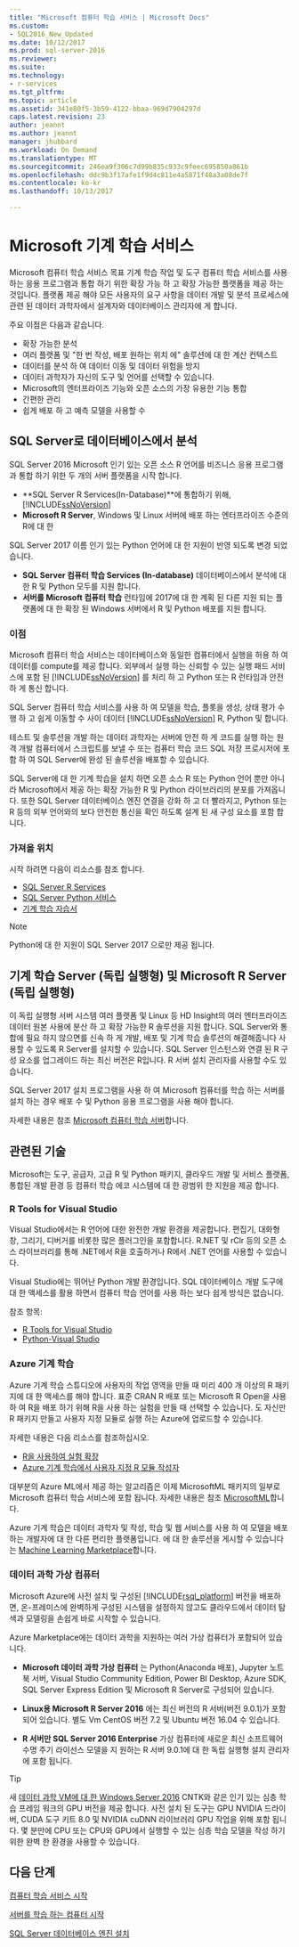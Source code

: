 ```yaml
---
title: "Microsoft 컴퓨터 학습 서비스 | Microsoft Docs"
ms.custom:
- SQL2016_New_Updated
ms.date: 10/12/2017
ms.prod: sql-server-2016
ms.reviewer: 
ms.suite: 
ms.technology:
- r-services
ms.tgt_pltfrm: 
ms.topic: article
ms.assetid: 341e80f5-3b59-4122-bbaa-969d7904297d
caps.latest.revision: 23
author: jeannt
ms.author: jeannt
manager: jhubbard
ms.workload: On Demand
ms.translationtype: MT
ms.sourcegitcommit: 246ea9f306c7d99b835c933c9feec695850a861b
ms.openlocfilehash: ddc9b3f17afe1f9d4c811e4a5871f48a3a08de7f
ms.contentlocale: ko-kr
ms.lasthandoff: 10/13/2017

---
```

# <a name="microsoft-machine-learning-services"></a>Microsoft 기계 학습 서비스

Microsoft 컴퓨터 학습 서비스 목표 기계 학습 작업 및 도구 컴퓨터 학습 서비스를 사용 하는 응용 프로그램과 통합 하기 위한 확장 가능 하 고 확장 가능한 플랫폼을 제공 하는 것입니다. 플랫폼 제공 해야 모든 사용자의 요구 사항을 데이터 개발 및 분석 프로세스에 관련 된 데이터 과학자에서 설계자와 데이터베이스 관리자에 게 합니다.

주요 이점은 다음과 같습니다.

+ 확장 가능한 분석
+ 여러 플랫폼 및 "한 번 작성, 배포 원하는 위치 에" 솔루션에 대 한 계산 컨텍스트
+ 데이터를 분석 하 여 데이터 이동 및 데이터 위험을 방지
+ 데이터 과학자가 자신의 도구 및 언어를 선택할 수 있습니다.
+ Microsoft의 엔터프라이즈 기능와 오픈 소스의 가장 유용한 기능 통합
+ 간편한 관리
+ 쉽게 배포 하 고 예측 모델을 사용할 수

## <a name="in-database-analytics-with-sql-server"></a>SQL Server로 데이터베이스에서 분석

SQL Server 2016 Microsoft 인기 있는 오픈 소스 R 언어를 비즈니스 응용 프로그램과 통합 하기 위한 두 개의 서버 플랫폼을 시작 합니다.

+ **SQL Server R Services(In-Database)**에 통합하기 위해, [!INCLUDE[ssNoVersion](../../includes/ssnoversion-md.md)]
+ **Microsoft R Server**, Windows 및 Linux 서버에 배포 하는 엔터프라이즈 수준의 R에 대 한

SQL Server 2017 이름 인기 있는 Python 언어에 대 한 지원이 반영 되도록 변경 되었습니다.

+ **SQL Server 컴퓨터 학습 Services (In-database)** 데이터베이스에서 분석에 대 한 R 및 Python 모두를 지원 합니다.
+ **서버를 Microsoft 컴퓨터 학습** 런타임에 2017에 대 한 계획 된 다른 지원 되는 플랫폼에 대 한 확장 된 Windows 서버에서 R 및 Python 배포를 지원 합니다.

### <a name="benefits"></a>이점

Microsoft 컴퓨터 학습 서비스는 데이터베이스와 동일한 컴퓨터에서 실행을 허용 하 여 데이터를 compute를 제공 합니다. 외부에서 실행 하는 신뢰할 수 있는 실행 패드 서비스에 포함 된 [!INCLUDE[ssNoVersion](../../includes/ssnoversion-md.md)] 를 처리 하 고 Python 또는 R 런타임과 안전 하 게 통신 합니다.

SQL Server 컴퓨터 학습 서비스를 사용 하 여 모델을 학습, 플롯을 생성, 상태 평가 수행 하 고 쉽게 이동할 수 사이 데이터 [!INCLUDE[ssNoVersion](../../includes/ssnoversion-md.md)] R, Python 및 합니다.

테스트 및 솔루션을 개발 하는 데이터 과학자는 서버에 안전 하 게 코드를 실행 하는 원격 개발 컴퓨터에서 스크립트를 보낼 수 또는 컴퓨터 학습 코드 SQL 저장 프로시저에 포함 하 여 SQL Server에 완성 된 솔루션을 배포할 수 있습니다.

SQL Server에 대 한 기계 학습을 설치 하면 오픈 소스 R 또는 Python 언어 뿐만 아니라 Microsoft에서 제공 하는 확장 가능한 R 및 Python 라이브러리의 분포를 가져옵니다. 또한 SQL Server 데이터베이스 엔진 연결을 강화 하 고 더 빨라지고, Python 또는 R 등의 외부 언어와의 보다 안전한 통신을 확인 하도록 설계 된 새 구성 요소를 포함 합니다.

### <a name="where-to-get-it"></a>가져올 위치

시작 하려면 다음이 리소스를 참조 합니다.

+ [SQL Server R Services](sql-server-r-services.md)
+ [SQL Server Python 서비스](../python/sql-server-python-services.md)
+ [기계 학습 자습서](../tutorials/machine-learning-services-tutorials.md)

> [!NOTE]
> Python에 대 한 지원이 SQL Server 2017 으로만 제공 됩니다. 

## <a name="machine-learning-server-standalone-and-microsoft-r-server-standalone"></a>기계 학습 Server (독립 실행형) 및 Microsoft R Server (독립 실행형)

이 독립 실행형 서버 시스템 여러 플랫폼 및 Linux 등 HD Insight의 여러 엔터프라이즈 데이터 원본 사용에 분산 하 고 확장 가능한 R 솔루션을 지원 합니다. SQL Server와 통합에 필요 하지 않으면를 신속 하 게 개발, 배포 및 기계 학습 솔루션의 해결해줍니다 사용할 수 있도록 R Server를 설치할 수 있습니다. SQL Server 인스턴스와 연결 된 R 구성 요소를 업그레이드 하는 최신 버전은 R입니다. R 서버 설치 관리자를 사용할 수도 있습니다.

SQL Server 2017 설치 프로그램을 사용 하 여 Microsoft 컴퓨터를 학습 하는 서버를 설치 하는 경우 배포 수 및 Python 응용 프로그램을 사용 해야 합니다.

자세한 내용은 참조 [Microsoft 컴퓨터 학습 서버](https://docs.microsoft.com/r-server/index)합니다.

## <a name="related-technologies"></a>관련된 기술

Microsoft는 도구, 공급자, 고급 R 및 Python 패키지, 클라우드 개발 및 서비스 플랫폼, 통합된 개발 환경 등 컴퓨터 학습 에코 시스템에 대 한 광범위 한 지원을 제공 합니다.

### <a name="r-tools-for-visual-studio"></a>R Tools for Visual Studio

Visual Studio에서는 R 언어에 대한 완전한 개발 환경을 제공합니다. 편집기, 대화형 창, 그리기, 디버거를 비롯한 많은 플러그인을 포함합니다. R.NET 및 rClr 등의 오픈 소스 라이브러리를 통해 .NET에서 R을 호출하거나 R에서 .NET 언어를 사용할 수 있습니다.

Visual Studio에는 뛰어난 Python 개발 환경입니다. SQL 데이터베이스 개발 도구에 대 한 액세스를 활용 하면서 컴퓨터 학습 언어를 사용 하는 보다 쉽게 방식은 없습니다.

참조 항목:

+ [R Tools for Visual Studio](https://www.visualstudio.com/vs/rtvs/)
+ [Python-Visual Studio](https://www.visualstudio.com/vs/python/)

### <a name="azure-machine-learning"></a>Azure 기계 학습

Azure 기계 학습 스튜디오에 사용자의 작업 영역을 만들 때 미리 400 개 이상의 R 패키지에 대 한 액세스를 해야 합니다. 표준 CRAN R 배포 또는 Microsoft R Open을 사용 하 여 R을 배포 하기 위해 R을 사용 하는 실험을 만들 때 선택할 수 있습니다. 도 자신만 R 패키지 만들고 사용자 지정 모듈로 실행 하는 Azure에 업로드할 수 있습니다.

자세한 내용은 다음 리소스를 참조하십시오.

+ [R을 사용하여 실험 확장](https://docs.microsoft.com/azure/machine-learning/machine-learning-extend-your-experiment-with-r)
+ [Azure 기계 학습에서 사용자 지정 R 모듈 작성자](https://docs.microsoft.com/azure/machine-learning/machine-learning-custom-r-modules)

대부분의 Azure ML에서 제공 하는 알고리즘은 이제 MicrosoftML 패키지의 일부로 Microsoft 컴퓨터 학습 서비스에 포함 됩니다. 자세한 내용은 참조 [MicrosoftML](https://docs.microsoft.com/r-server/r-reference/microsoftml/microsoftml-package)합니다.

Azure 기계 학습은 데이터 과학자 및 작성, 학습 및 웹 서비스를 사용 하 여 모델을 배포 하는 개발자에 대 한 다른 편리한 플랫폼입니다. 에 대 한 솔루션을 게시할 수 있습니다는 [Machine Learning Marketplace](http://datamarket.azure.com/browse/data?category=machine-learning)합니다.

### <a name="data-science-virtual-machines"></a>데이터 과학 가상 컴퓨터

Microsoft Azure에 사전 설치 및 구성된 [!INCLUDE[rsql_platform](../../includes/rsql-platform-md.md)] 버전을 배포하면, 온-프레미스에 완벽하게 구성된 시스템을 설정하지 않고도 클라우드에서 데이터 탐색과 모델링을 손쉽게 바로 시작할 수 있습니다.

Azure Marketplace에는 데이터 과학을 지원하는 여러 가상 컴퓨터가 포함되어 있습니다.

+ **Microsoft 데이터 과학 가상 컴퓨터** 는 Python(Anaconda 배포), Jupyter 노트북 서버, Visual Studio Community Edition, Power BI Desktop, Azure SDK, SQL Server Express Edition 및 Microsoft R Server로 구성되어 있습니다.

+ **Linux용 Microsoft R Server 2016** 에는 최신 버전의 R 서버(버전 9.0.1)가 포함되어 있습니다. 별도 Vm CentOS 버전 7.2 및 Ubuntu 버전 16.04 수 있습니다.

+ **R 서버만 SQL Server 2016 Enterprise** 가상 컴퓨터에 새로운 최신 소프트웨어 수명 주기 라이선스 모델을 지 원하는 R 서버 9.0.1에 대 한 독립 실행형 설치 관리자에 포함 됩니다.

> [!TIP]
> 새 [데이터 과학 VM에 대 한 Windows Server 2016](http://aka.ms/dsvm/win2016) CNTK와 같은 인기 있는 심층 학습 프레임 워크의 GPU 버전을 제공 합니다. 사전 설치 된 도구는 GPU NVIDIA 드라이버, CUDA 도구 키트 8.0 및 NVIDIA cuDNN 라이브러리 GPU 작업을 위해 포함 됩니다. 몇 분만에 CPU 또는 CPU와 GPU에서 실행할 수 있는 심층 학습 모델을 작성 하기 위한 완벽 한 환경을 사용할 수 있습니다.

## <a name="next-steps"></a>다음 단계

[컴퓨터 학습 서비스 시작](getting-started-with-sql-server-r-services.md)

[서버를 학습 하는 컴퓨터 시작](getting-started-with-microsoft-r-server-standalone.md)

[SQL Server 데이터베이스 엔진 설치](../../database-engine/install-windows/install-sql-server-database-engine.md)

